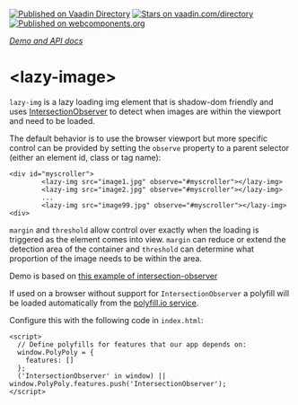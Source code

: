 [![Published on Vaadin  Directory](https://img.shields.io/badge/Vaadin%20Directory-published-00b4f0.svg)](https://vaadin.com/directory/component/CaptainCodemanlazy-img)
[![Stars on vaadin.com/directory](https://img.shields.io/vaadin-directory/star/CaptainCodemanlazy-img.svg)](https://vaadin.com/directory/component/CaptainCodemanlazy-img)
[![Published on webcomponents.org](https://img.shields.io/badge/webcomponents.org-published-blue.svg)](https://www.webcomponents.org/element/CaptainCodeman/lazy-img)

_[Demo and API docs](http://captaincodeman.github.io/lazy-img/)_

# \<lazy-image\>

`lazy-img` is a lazy loading img element that is shadow-dom friendly
and uses [IntersectionObserver](https://developers.google.com/web/updates/2016/04/intersectionobserver)
to detect when images are within the viewport and need to be loaded.

The default behavior is to use the browser viewport but more specific control
can be provided by setting the `observe` property to a parent selector (either
an element id, class or tag name):

```
<div id="myscroller">
        <lazy-img src="image1.jpg" observe="#myscroller"></lazy-img>
        <lazy-img src="image2.jpg" observe="#myscroller"></lazy-img>
        ...
        <lazy-img src="image99.jpg" observe="#myscroller"></lazy-img>
<div>
```

`margin` and `threshold`  allow control over exactly when the loading is triggered as the
element comes into view. `margin` can reduce or extend the detection area of the container
and `threshold` can determine what proportion of the image needs to be within the area.

Demo is based on [this example of intersection-observer](https://github.com/wilsonpage/in-sixty/blob/gh-pages/intersection-observer/index.html)

If used on a browser without support for `IntersectionObserver` a polyfill will be
loaded automatically from the [polyfill.io service](https://polyfill.io/v2/docs/).

Configure this with the following code in `index.html`:

```
<script>
  // Define polyfills for features that our app depends on:
  window.PolyPoly = {
    features: []
  };
  ('IntersectionObserver' in window) || window.PolyPoly.features.push('IntersectionObserver');
</script>
```
